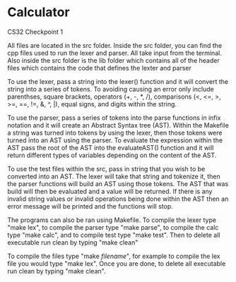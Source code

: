 # Calculator
CS32 Checkpoint 1

All files are located in the src folder. Inside the src folder, you can find the cpp files used to run the lexer and parser. All take input from the terminal. Also inside the src folder is the lib folder which contains all of the header files which contains the code that defines the lexter and parser

To use the lexer, pass a string into the lexer() function and it will convert the string into a series of tokens. To avoiding causing an error only include parenthses, square brackets, operators (+, -, *, /), comparisons (<, <=, >, >=, ==, !=, &, ^, |), equal signs, and digits within the string.

To use the parser, pass a series of tokens into the parse functions in infix notation and it will create an Abstract Syntax tree (AST). Within the Makefile a string was turned into tokens by using the lexer, then those tokens were turned into an AST using the parser. To evaluate the expression within the AST pass the root of the AST into the evaluateAST() function and it will return different types of variables depending on the content of the AST.

To use the test files within the src, pass in string that you wish to be converted into an AST. The lexer will take that string and tokenize it, then the parser functions will build an AST using those tokens. The AST that was build will then be evaluated and a value will be returned. If there is any invalid string values or invalid operations being done within the AST then an error message will be printed and the functions will stop.

The programs can also be ran using Makefile. To compile the lexer type "make lex", to compile the parser type "make parse", to compile the calc type "make calc", and to compile test type "make test". Then to delete all executable run clean by typing "make clean"

To compile the files type "make *filename*", for example to compile the lex file you would type "make lex". Once you are done, to delete all executable run clean by typing "make clean".